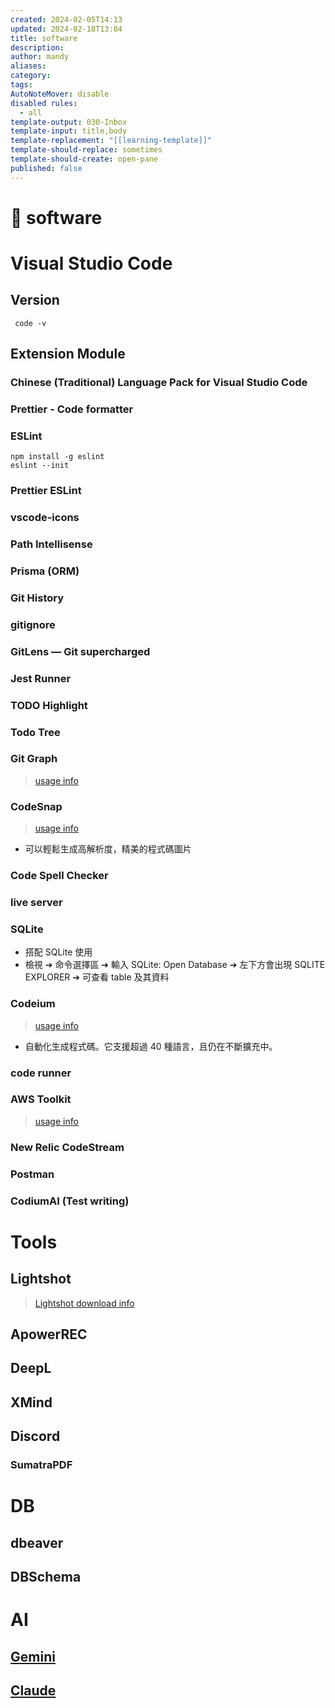 ```yaml
---
created: 2024-02-05T14:13
updated: 2024-02-18T13:04
title: software
description: 
author: mandy
aliases: 
category: 
tags: 
AutoNoteMover: disable
disabled rules:
  - all
template-output: 030-Inbox
template-input: title,body
template-replacement: "[[learning-template]]"
template-should-replace: sometimes
template-should-create: open-pane
published: false
---
```

# 🚀 software

# Visual Studio Code

## Version
```shell
 code -v
```
## Extension Module
### Chinese (Traditional) Language Pack for Visual Studio Code
### Prettier - Code formatter
### ESLint
```shell
npm install -g eslint
eslint --init
```
### Prettier ESLint
### vscode-icons
### Path Intellisense
### Prisma (ORM)
### Git History
### gitignore
### GitLens — Git supercharged
### Jest Runner
### TODO Highlight
### Todo Tree
### Git Graph 

> [usage info](https://ithelp.ithome.com.tw/articles/10267759)

### CodeSnap

> [usage info](https://tw511.com/a/01/43207.html)

- 可以輕鬆生成高解析度，精美的程式碼圖片
### Code Spell Checker
### live server 
### SQLite 

- 搭配 SQLite 使用
- 檢視 ➔ 命令選擇區 ➔ 輸入 SQLite: Open Database ➔ 左下方會出現 SQLITE EXPLORER ➔ 可查看 table 及其資料
### Codeium 

> [usage info](https://codeium.com/vscode_tutorial)

- 自動化生成程式碼。它支援超過 40 種語言，且仍在不斷擴充中。
### code runner
### AWS Toolkit

> [usage info](https://aws.amazon.com/tw/codewhisperer/)
### New Relic CodeStream
### Postman
### CodiumAI (Test writing)

# Tools
## Lightshot

> [Lightshot download info](https://app.prntscr.com/zh-cn/index.html)

## ApowerREC

## DeepL

## XMind

## Discord

### SumatraPDF

# DB
## dbeaver

## DBSchema
# AI 

## [Gemini](https://gemini.google.com/app)
## [Claude](https://claude.ai/chats)